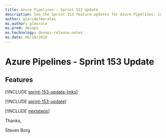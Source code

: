 ```yaml
---
title: Azure Pipelines - Sprint 153 Update
description: See the Sprint 153 feature updates for Azure Pipelines, including next steps.
author: gloridelmorales
ms.author: glmorale
ms.prod: devops
ms.technology: devops-release-notes
ms.date: 06/10/2019
---
```


# Azure Pipelines - Sprint 153 Update

## Features

[!INCLUDE [sprint-153-update-links](../_shared/pipelines/sprint-153-update-links.md)]

[!INCLUDE [sprint-153-update](../_shared/pipelines/sprint-153-update.md)]

[!INCLUDE [nextsteps](../_shared/nextsteps.md)]

Thanks,

Steven Borg
